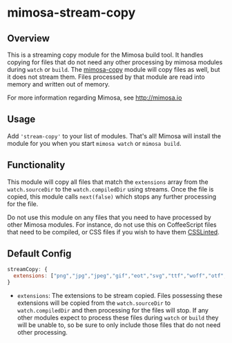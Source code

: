 mimosa-stream-copy
===========

## Overview

This is a streaming copy module for the Mimosa build tool. It handles copying for files that do not need any other processing by mimosa modules during `watch` or `build`.  The [mimosa-copy](https://github.com/dbashford/mimosa-copy) module will copy files as well, but it does not stream them. Files processed by that module are read into memory and written out of memory.

For more information regarding Mimosa, see http://mimosa.io

## Usage

Add `'stream-copy'` to your list of modules.  That's all!  Mimosa will install the module for you when you start `mimosa watch` or `mimosa build`.

## Functionality

This module will copy all files that match the `extensions` array from the `watch.sourceDir` to the `watch.compiledDir` using streams. Once the file is copied, this module calls `next(false)` which stops any further processing for the file.

Do not use this module on any files that you need to have processed by other Mimosa modules.  For instance, do not use this on CoffeeScript files that need to be compiled, or CSS files if you wish to have them [CSSLinted](https://github.com/dbashford/mimosa-csslint).

## Default Config

```javascript
streamCopy: {
  extensions: ["png","jpg","jpeg","gif","eot","svg","ttf","woff","otf","yaml","kml","ico","htc","txt","xml","xsd","map","md","mp4","mp3"]
}
```

* `extensions`: The extensions to be stream copied. Files possessing these extensions will be copied from the `watch.sourceDir` to `watch.compiledDir` and then processing for the files will stop. If any other modules expect to process these files during `watch` or `build` they will be unable to, so be sure to only include those files that do not need other processing.